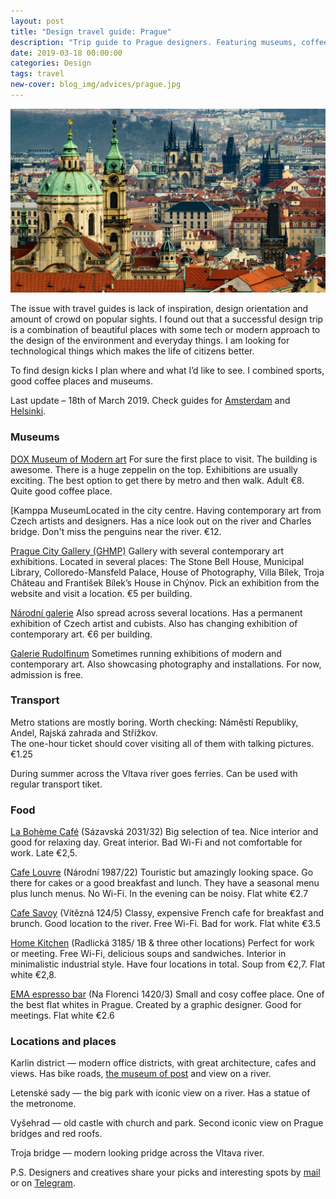 ```yaml
---
layout: post
title: "Design travel guide: Prague"
description: "Trip guide to Prague designers. Featuring museums, coffee places and environmental design in the the Czech capital."
date: 2019-03-18 00:00:00
categories: Design
tags: travel
new-cover: blog_img/advices/prague.jpg
---
```


<span class="p1000">![Prague design travel guide](/blog_img/advices/prague.jpg)</span>

The issue with travel guides is lack of inspiration, design orientation and amount of crowd on popular sights. I found out that a successful design trip is a combination of beautiful places with some tech or modern approach to the design of the environment and everyday things. I am looking for technological things which makes the life of citizens better.

To find design kicks I plan where and what I’d like to see. I combined sports, good coffee places and museums.

Last update – 18th of March 2019. Check guides for [Amsterdam](http://yuriy.eu/design/2019/03/06/amsterdam-design-guide.html) and [Helsinki](http://yuriy.eu/design/2019/03/07/helsinki-design-guide.html). 

### Museums

[DOX Museum of Modern art](https://www.dox.cz/en/) For sure the first place to visit. The building is awesome. There is a huge zeppelin on the top. Exhibitions are usually exciting. The best option to get there by metro and then walk. Adult €8. Quite good coffee place.

[Kamppa MuseumLocated in the city centre. Having contemporary art from Czech artists and designers. Has a nice look out on the river and Charles bridge. Don't miss the penguins near the river. €12.

[Prague City Gallery (GHMP)](http://en.ghmp.cz) Gallery with several contemporary art exhibitions. Located in several places: The Stone Bell House, Municipal Library, Colloredo-Mansfeld Palace, House of Photography, Villa Bílek, Troja Château and František Bílek’s House in Chýnov. Pick an exhibition from the website and visit a location. €5 per building.

[Národní galerie](https://www.ngprague.cz/en/) Also spread across several locations. Has a permanent exhibition of Czech artist and cubists. Also has changing exhibition of contemporary art. €6 per building.

[Galerie Rudolfinum](http://www.galerierudolfinum.cz/en/) Sometimes running exhibitions of modern and contemporary art. Also showcasing photography and installations. For now, admission is free. 

### Transport

Metro stations are mostly boring. Worth checking: Náměstí Republiky, Andel, Rajská zahrada and Střížkov.<br>The one-hour ticket should cover visiting all of them with talking pictures. €1.25

During summer across the Vltava river goes ferries. Can be used with regular transport tiket.

### Food

[La Bohème Café](https://foursquare.com/v/la-bohème-café/5346a7b311d297409345d032) (Sázavská 2031/32) Big selection of tea. Nice interior and good for relaxing day. Great interior. Bad Wi-Fi and not comfortable for work. Late €2,5.

[Cafe Louvre](https://www.cafelouvre.cz/en) (Národní 1987/22) Touristic but amazingly looking space. Go there for cakes or a good breakfast and lunch. They have a seasonal menu plus lunch menus. No Wi-Fi. In the evening can be noisy. Flat white €2.7

[Cafe Savoy](http://cafesavoy.ambi.cz/en/) (Vítězná 124/5) Classy, expensive French cafe for breakfast and brunch. Good location to the river. Free Wi-Fi. Bad for work. Flat white €3.5

[Home Kitchen](http://www.homekitchen.cz/cs/andel-2/) (Radlická 3185/ 1B & three other locations) Perfect for work or meeting. Free Wi-Fi, delicious soups and sandwiches. Interior in minimalistic industrial style. Have four locations in total. Soup from €2,7. Flat white €2,8. 

[EMA espresso bar](https://www.emaespressobar.cz/en) (Na Florenci 1420/3) Small and cosy coffee place. One of the best flat whites in Prague. Created by a graphic designer. Good for meetings. Flat white €2.6 



### Locations and places

Karlin district — modern office districts, with great architecture, cafes and views. Has bike roads, [the museum of post](https://www.prague.eu/en/object/places/607/postal-museum-postovni-muzeum?back=1) and view on a river.

Letenské sady — the big park with iconic view on a river. Has a statue of the metronome.

Vyšehrad — old castle with church and park. Second iconic view on Prague bridges and red roofs.

Troja bridge — modern looking pridge across the Vltava river.



P.S. Designers and creatives share your picks and interesting spots by <a href="mailto:yuriysteam@icloud.com" target="_top">mail</a> or on <a href="https://t.me/yuriysteam">Telegram</a>.